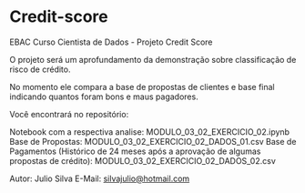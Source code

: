 # Credit-score

EBAC Curso Cientista de Dados - Projeto Credit Score

O projeto será um aprofundamento da demonstração sobre classificação de risco de crédito.

No momento ele compara a base de propostas de clientes e base final indicando quantos foram bons e maus pagadores.

Você encontrará no repositório:

Notebook com a respectiva analise: MODULO_03_02_EXERCICIO_02.ipynb
Base de Propostas: MODULO_03_02_EXERCICIO_02_DADOS_01.csv
Base de Pagamentos (Histórico de 24 meses após a aprovação de algumas propostas de crédito): MODULO_03_02_EXERCICIO_02_DADOS_02.csv

Autor: Julio Silva
E-Mail: silvajulio@hotmail.com
